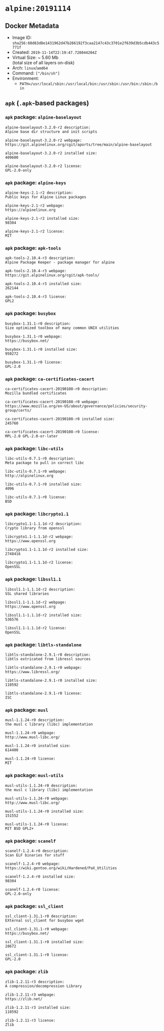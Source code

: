 # `alpine:20191114`

## Docker Metadata

- Image ID: `sha256:60d63d8e1431962d47b266192f3caa2147c43c3701e2f639d3b5cdb443c5771f`
- Created: `2019-11-14T22:19:47.728044204Z`
- Virtual Size: ~ 5.60 Mb  
  (total size of all layers on-disk)
- Arch: `linux`/`amd64`
- Command: `["/bin/sh"]`
- Environment:
  - `PATH=/usr/local/sbin:/usr/local/bin:/usr/sbin:/usr/bin:/sbin:/bin`

## `apk` (`.apk`-based packages)

### `apk` package: `alpine-baselayout`

```console
alpine-baselayout-3.2.0-r2 description:
Alpine base dir structure and init scripts

alpine-baselayout-3.2.0-r2 webpage:
https://git.alpinelinux.org/cgit/aports/tree/main/alpine-baselayout

alpine-baselayout-3.2.0-r2 installed size:
409600

alpine-baselayout-3.2.0-r2 license:
GPL-2.0-only

```

### `apk` package: `alpine-keys`

```console
alpine-keys-2.1-r2 description:
Public keys for Alpine Linux packages

alpine-keys-2.1-r2 webpage:
https://alpinelinux.org

alpine-keys-2.1-r2 installed size:
98304

alpine-keys-2.1-r2 license:
MIT

```

### `apk` package: `apk-tools`

```console
apk-tools-2.10.4-r3 description:
Alpine Package Keeper - package manager for alpine

apk-tools-2.10.4-r3 webpage:
https://git.alpinelinux.org/cgit/apk-tools/

apk-tools-2.10.4-r3 installed size:
262144

apk-tools-2.10.4-r3 license:
GPL2

```

### `apk` package: `busybox`

```console
busybox-1.31.1-r0 description:
Size optimized toolbox of many common UNIX utilities

busybox-1.31.1-r0 webpage:
https://busybox.net/

busybox-1.31.1-r0 installed size:
950272

busybox-1.31.1-r0 license:
GPL-2.0

```

### `apk` package: `ca-certificates-cacert`

```console
ca-certificates-cacert-20190108-r0 description:
Mozilla bundled certificates

ca-certificates-cacert-20190108-r0 webpage:
https://www.mozilla.org/en-US/about/governance/policies/security-group/certs/

ca-certificates-cacert-20190108-r0 installed size:
245760

ca-certificates-cacert-20190108-r0 license:
MPL-2.0 GPL-2.0-or-later

```

### `apk` package: `libc-utils`

```console
libc-utils-0.7.1-r0 description:
Meta package to pull in correct libc

libc-utils-0.7.1-r0 webpage:
http://alpinelinux.org

libc-utils-0.7.1-r0 installed size:
4096

libc-utils-0.7.1-r0 license:
BSD

```

### `apk` package: `libcrypto1.1`

```console
libcrypto1.1-1.1.1d-r2 description:
Crypto library from openssl

libcrypto1.1-1.1.1d-r2 webpage:
https://www.openssl.org

libcrypto1.1-1.1.1d-r2 installed size:
2748416

libcrypto1.1-1.1.1d-r2 license:
OpenSSL

```

### `apk` package: `libssl1.1`

```console
libssl1.1-1.1.1d-r2 description:
SSL shared libraries

libssl1.1-1.1.1d-r2 webpage:
https://www.openssl.org

libssl1.1-1.1.1d-r2 installed size:
536576

libssl1.1-1.1.1d-r2 license:
OpenSSL

```

### `apk` package: `libtls-standalone`

```console
libtls-standalone-2.9.1-r0 description:
libtls extricated from libressl sources

libtls-standalone-2.9.1-r0 webpage:
https://www.libressl.org/

libtls-standalone-2.9.1-r0 installed size:
110592

libtls-standalone-2.9.1-r0 license:
ISC

```

### `apk` package: `musl`

```console
musl-1.1.24-r0 description:
the musl c library (libc) implementation

musl-1.1.24-r0 webpage:
http://www.musl-libc.org/

musl-1.1.24-r0 installed size:
614400

musl-1.1.24-r0 license:
MIT

```

### `apk` package: `musl-utils`

```console
musl-utils-1.1.24-r0 description:
the musl c library (libc) implementation

musl-utils-1.1.24-r0 webpage:
http://www.musl-libc.org/

musl-utils-1.1.24-r0 installed size:
151552

musl-utils-1.1.24-r0 license:
MIT BSD GPL2+

```

### `apk` package: `scanelf`

```console
scanelf-1.2.4-r0 description:
Scan ELF binaries for stuff

scanelf-1.2.4-r0 webpage:
https://wiki.gentoo.org/wiki/Hardened/PaX_Utilities

scanelf-1.2.4-r0 installed size:
98304

scanelf-1.2.4-r0 license:
GPL-2.0-only

```

### `apk` package: `ssl_client`

```console
ssl_client-1.31.1-r0 description:
EXternal ssl_client for busybox wget

ssl_client-1.31.1-r0 webpage:
https://busybox.net/

ssl_client-1.31.1-r0 installed size:
28672

ssl_client-1.31.1-r0 license:
GPL-2.0

```

### `apk` package: `zlib`

```console
zlib-1.2.11-r3 description:
A compression/decompression Library

zlib-1.2.11-r3 webpage:
https://zlib.net/

zlib-1.2.11-r3 installed size:
110592

zlib-1.2.11-r3 license:
Zlib

```
